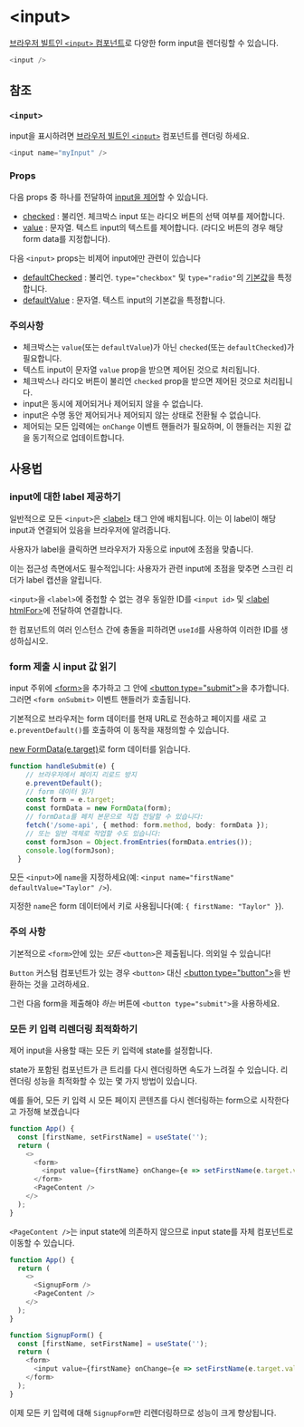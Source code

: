 # &lt;input&gt;

[브라우저 빌트인 `<input>` 컴포넌트](https://developer.mozilla.org/en-US/docs/Web/HTML/Element/input)로 다양한 form input을 렌더링할 수 있습니다.

```typescript
<input />
```

## **참조**

### **`<input>`**

input을 표시하려면 [브라우저 빌트인 `<input>`](https://developer.mozilla.org/en-US/docs/Web/HTML/Element/input) 컴포넌트를 렌더링 하세요.

```typescript
<input name="myInput" />
```

### Props

다음 props 중 하나를 전달하여 [input을 제어](https://react-ko.dev/reference/react-dom/components/input#controlling-an-input-with-a-state-variable)할 수 있습니다.

- [checked](https://developer.mozilla.org/en-US/docs/Web/API/HTMLInputElement#checked) : 불리언. 체크박스 input 또는 라디오 버튼의 선택 여부를 제어합니다.
- [value](https://developer.mozilla.org/en-US/docs/Web/API/HTMLInputElement#value) : 문자열. 텍스트 input의 텍스트를 제어합니다. (라디오 버튼의 경우 해당 form data를 지정합니다).

다음 `<input>` props는 비제어 input에만 관련이 있습니다

- [defaultChecked](https://developer.mozilla.org/en-US/docs/Web/API/HTMLInputElement#defaultChecked) : 불리언. `type="checkbox"` 및 `type="radio"`의 [기본값](https://react-ko.dev/reference/react-dom/components/input#providing-an-initial-value-for-an-input)을 특정합니다.
- [defaultValue](https://developer.mozilla.org/en-US/docs/Web/API/HTMLInputElement#defaultValue) : 문자열. 텍스트 input의 기본값을 특정합니다.

### **주의사항**

- 체크박스는 `value`(또는 `defaultValue`)가 아닌 `checked`(또는 `defaultChecked`)가 필요합니다.
- 텍스트 input이 문자열 `value` prop을 받으면 제어된 것으로 처리됩니다.
- 체크박스나 라디오 버튼이 불리언 `checked` prop을 받으면 제어된 것으로 처리됩니다.
- input은 동시에 제어되거나 제어되지 않을 수 없습니다.
- input은 수명 동안 제어되거나 제어되지 않는 상태로 전환될 수 없습니다.
- 제어되는 모든 입력에는 `onChange` 이벤트 핸들러가 필요하며, 이 핸들러는 지원 값을 동기적으로 업데이트합니다.

## 사용법

### **input에 대한 label 제공하기**

일반적으로 모든 `<input>`은 [&lt;label&gt;](https://developer.mozilla.org/ko/docs/Web/HTML/Element/label) 태그 안에 배치됩니다. 이는 이 label이 해당 input과 연결되어 있음을 브라우저에 알려줍니다.

사용자가 label을 클릭하면 브라우저가 자동으로 input에 초점을 맞춥니다.

이는 접근성 측면에서도 필수적입니다: 사용자가 관련 input에 초점을 맞추면 스크린 리더가 label 캡션을 알립니다.

`<input>`을 `<label>`에 중첩할 수 없는 경우 동일한 ID를 `<input id>` 및 [&lt;label htmlFor&gt;](https://developer.mozilla.org/en-US/docs/Web/API/HTMLLabelElement/htmlFor)에 전달하여 연결합니다.

한 컴포넌트의 여러 인스턴스 간에 충돌을 피하려면 `useId`를 사용하여 이러한 ID를 생성하십시오.

### **form 제출 시 input 값 읽기**

input 주위에 [&lt;form&gt;](https://developer.mozilla.org/ko/docs/Web/HTML/Element/form)을 추가하고 그 안에 [&lt;button type="submit"&gt;](https://developer.mozilla.org/ko/docs/Web/HTML/Element/button)을 추가합니다. 그러면 `<form onSubmit>` 이벤트 핸들러가 호출됩니다.

기본적으로 브라우저는 form 데이터를 현재 URL로 전송하고 페이지를 새로 고 `e.preventDefault()`를 호출하여 이 동작을 재정의할 수 있습니다.

[new FormData(e.target)](https://developer.mozilla.org/ko/docs/Web/API/FormData)로 form 데이터를 읽습니다.

```typescript
function handleSubmit(e) {
    // 브라우저에서 페이지 리로드 방지
    e.preventDefault();
    // form 데이터 읽기
    const form = e.target;
    const formData = new FormData(form);
    // formData를 페치 본문으로 직접 전달할 수 있습니다:
    fetch('/some-api', { method: form.method, body: formData });
    // 또는 일반 객체로 작업할 수도 있습니다:
    const formJson = Object.fromEntries(formData.entries());
    console.log(formJson);
  }
```

모든 `<input>`에 `name`을 지정하세요(예: `<input name="firstName" defaultValue="Taylor" />`).

지정한 `name`은 form 데이터에서 키로 사용됩니다(예: `{ firstName: "Taylor" }`).

### 주의 사항

기본적으로 `<form>`안에 있는 *모든* `<button>`은 제출됩니다. 의외일 수 있습니다!

`Button` 커스텀  컴포넌트가 있는 경우 `<button>` 대신 [&lt;button type="button"&gt;](https://developer.mozilla.org/ko/docs/Web/HTML/Element/input/button)을 반환하는 것을 고려하세요.

그런 다음 form을 제출해야 *하는* 버튼에 `<button type="submit">`을 사용하세요.

### **모든 키 입력 리렌더링 최적화하기**

제어 input을 사용할 때는 모든 키 입력에 state를 설정합니다.

state가 포함된 컴포넌트가 큰 트리를 다시 렌더링하면 속도가 느려질 수 있습니다. 리렌더링 성능을 최적화할 수 있는 몇 가지 방법이 있습니다.

예를 들어, 모든 키 입력 시 모든 페이지 콘텐츠를 다시 렌더링하는 form으로 시작한다고 가정해 보겠습니다

```typescript
function App() {
  const [firstName, setFirstName] = useState('');
  return (
    <>
      <form>
        <input value={firstName} onChange={e => setFirstName(e.target.value)} />
      </form>
      <PageContent />
    </>
  );
}
```

`<PageContent />`는 input state에 의존하지 않으므로 input state를 자체 컴포넌트로 이동할 수 있습니다.

```typescript
function App() {
  return (
    <>
      <SignupForm />
      <PageContent />
    </>
  );
}

function SignupForm() {
  const [firstName, setFirstName] = useState('');
  return (
    <form>
      <input value={firstName} onChange={e => setFirstName(e.target.value)} />
    </form>
  );
}
```

이제 모든 키 입력에 대해 `SignupForm`만 리렌더링하므로 성능이 크게 향상됩니다.
